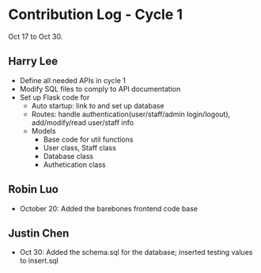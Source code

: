 # Contribution Log - Cycle 1
Oct 17 to Oct 30.

## Harry Lee
* Define all needed APIs in cycle 1
* Modify SQL files to comply to API documentation
* Set up Flask code for 
  * Auto startup: link to and set up database 
  * Routes: handle authentication(user/staff/admin login/logout), add/modify/read user/staff info
  * Models
    * Base code for util functions
    * User class, Staff class
    * Database class
    * Authetication class

## Robin Luo
* October 20: Added the barebones frontend code base

## Justin Chen
* Oct 30: Added the schema.sql for the database; inserted testing values to insert.sql
